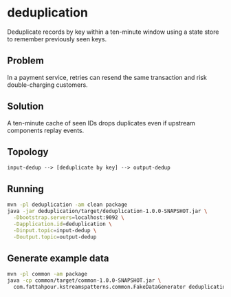 # deduplication

Deduplicate records by key within a ten-minute window using a state store to remember previously seen keys.

## Problem
In a payment service, retries can resend the same transaction and risk double-charging
customers.

## Solution
A ten-minute cache of seen IDs drops duplicates even if upstream components replay events.

## Topology

```
input-dedup --> [deduplicate by key] --> output-dedup
```

## Running

```bash
mvn -pl deduplication -am clean package
java -jar deduplication/target/deduplication-1.0.0-SNAPSHOT.jar \
  -Dbootstrap.servers=localhost:9092 \
  -Dapplication.id=deduplication \
  -Dinput.topic=input-dedup \
  -Doutput.topic=output-dedup
```

## Generate example data

```bash
mvn -pl common -am package
java -cp common/target/common-1.0.0-SNAPSHOT.jar \
  com.fattahpour.kstreamspatterns.common.FakeDataGenerator deduplication
```
